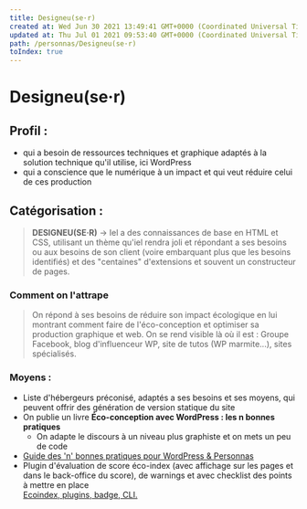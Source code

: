 ```yaml
---
title: Designeu(se·r)
created at: Wed Jun 30 2021 13:49:41 GMT+0000 (Coordinated Universal Time)
updated at: Thu Jul 01 2021 09:53:40 GMT+0000 (Coordinated Universal Time)
path: /personnas/Designeu(se·r)
toIndex: true
---
```


# Designeu(se·r)

## Profil :

- qui a besoin de ressources techniques et graphique adaptés à la solution technique qu'il utilise, ici WordPress
- qui a conscience que le numérique à un impact et qui veut réduire celui de ces production

## Catégorisation :

> **DESIGNEU(SE·R)** → Iel a des connaissances de base en HTML et CSS, utilisant un thème qu'iel rendra joli et répondant a ses besoins ou aux besoins de son client (voire embarquant plus que les besoins identifiés) et des "centaines" d'extensions et souvent un constructeur de pages.

### Comment on l'attrape

> On répond à ses besoins de réduire son impact écologique en lui montrant comment faire de l'éco-conception et optimiser sa production graphique et web. On se rend visible là où il est : Groupe Facebook, blog d'influenceur WP, site de tutos (WP marmite...), sites spécialisés.

### Moyens :

- Liste d'hébergeurs préconisé, adaptés a ses besoins et ses moyens, qui peuvent offrir des génération de version statique du site
- On publie un livre **Éco-conception avec WordPress : les n bonnes pratiques**
  - On adapte le discours à un niveau plus graphiste et on mets un peu de code
- [Guide des 'n' bonnes pratiques pour WordPress & Personnas](/Guide%20des%20'n'%20bonnes%20pratiques%20pour%20WordPress%20&%20Personnas/Guide%20des%20'n'%20bonnes%20pratiques%20pour%20WordPress%20&%20Personnas.md)
- Plugin d'évaluation de score éco-index (avec affichage sur les pages et dans le back-office du score), de warnings et avec checklist des points à mettre en place  
  [Ecoindex, plugins, badge, CLI.](/Ecoindex,%20plugins,%20badge,%20CLI_/Ecoindex,%20plugins,%20badge,%20CLI_.md)
